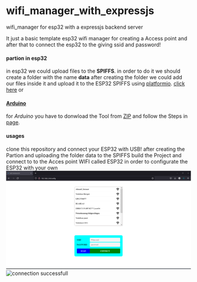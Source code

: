 # wifi_manager_with_expressjs
wifi_manager for esp32 with a expressjs backend server


It just a basic template esp32 wifi manager for creating a Access point and after that to connect the esp32 to the giving ssid and password!


#### partion in esp32
in esp32 we could upload files to the **SPIFFS**.
in order to do it we should create a folder with the name __data__
after creating the folder we could add our files inside it and upload it to the ESP32 SPIFFS using
[platformio](https://docs.platformio.org/en/latest/). [click here](https://docs.platformio.org/en/latest/)
or
#### [Arduino](https://www.arduino.cc/en/software)
for _Arduino_ you have to donwload the Tool from [ZIP](https://github.com/me-no-dev/arduino-esp32fs-plugin/releases/tag/1.0) 
and follow the Steps in [page](https://github.com/me-no-dev/arduino-esp32fs-plugin).

#### usages
clone this repository and connect your ESP32 with USB!
after creating the Partion and uploading the folder data to the SPIFFS build the Project and connect to to the Acces point WIFI called ESP32 in order to configurate the ESP32 with your own
![wifi_manager_page](wifi_manager.png)
![connection successfull](IP.png)
